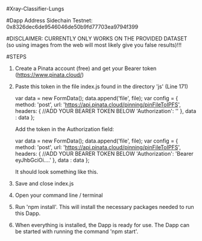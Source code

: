 #Xray-Classifier-Lungs

#Dapp Address
Sidechain Testnet: 0x8326dec6de9546046de50b9fd77703ea9794f399

#DISCLAIMER: CURRENTLY ONLY WORKS ON THE PROVIDED DATASET (so using images from the web will most likely give you false results)!!!

#STEPS 
1. Create a Pinata account (free) and get your Bearer token (https://www.pinata.cloud/)

2. Paste this token in the file index.js found in the directory 'js' (Line 171)
    
    var data = new FormData();
      data.append('file', file);
      var config = {
        method: 'post',
        url: 'https://api.pinata.cloud/pinning/pinFileToIPFS',
        headers: { 
          //ADD YOUR BEARER TOKEN BELOW
          'Authorization': ''
        },
        data : data
      };

    Add the token in the Authorization field: 

    var data = new FormData();
      data.append('file', file);
      var config = {
        method: 'post',
        url: 'https://api.pinata.cloud/pinning/pinFileToIPFS',
        headers: { 
          //ADD YOUR BEARER TOKEN BELOW
          'Authorization': 'Bearer eyJhbGciOi....'
        },
        data : data
      };

      It should look something like this. 

3. Save and close index.js
4. Open your command line / terminal 
5. Run 'npm install'. This will install the necessary packages needed to run this Dapp.
6. When everything is installed, the Dapp is ready for use. The Dapp can be started with running the command 'npm start'. 
